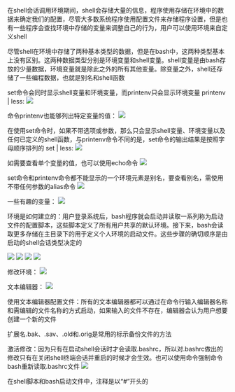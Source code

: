 在shell会话调用环境期间，shell会存储大量的信息，程序使用存储在环境中的数据来确定我们的配置，尽管大多数系统程序使用配置文件来存储程序设置，但是也有一些程序会查找环境中存储的变量来调整自己的行为，用户可以使用环境来自定义shell

尽管shell在环境中存储了两种基本类型的数据，但是在bash中，这两种类型基本上没有区别。这两种数据类型分别是环境变量和shell变量。shell变量是由bash存放的少量数据，环境变量就是除此之外的所有其他变量。除变量之外，shell还存储了一些编程数据，也就是别名和shell函数

set命令会同时显示shell变量和环境变量，而printenv只会显示环境变量
printenv | less:
![](https://tva1.sinaimg.cn/large/0081Kckwly1gm5z95xygfj30m80glmyg.jpg)

命令printenv也能够列出特定变量的值：
![](https://tva1.sinaimg.cn/large/0081Kckwly1glj04pr6c7j307500zwea.jpg)

在使用set命令时，如果不带选项或参数，那么只会显示shell变量、环境变量以及任何已定义的shell函数，与printenv命令不同的是，set命令的输出结果是按照字母顺序排列的
set | less:
![](https://tva1.sinaimg.cn/large/0081Kckwly1gm5zdx147cj30m80gl754.jpg)

如需要查看单个变量的值，也可以使用echo命令
![](https://tva1.sinaimg.cn/large/0081Kckwly1glj056qwzjj308e010dfn.jpg)

set命令和printenv命令都不能显示的一个环境元素是别名，要查看别名，需使用不带任何参数的alias命令
![](https://tva1.sinaimg.cn/large/0081Kckwly1glj05eaok3j30jn04cjro.jpg)

一些有趣的变量：
![](https://tva1.sinaimg.cn/large/0081Kckwly1glj05lqkhoj30bw0a7751.jpg)

环境是如何建立的：用户登录系统后，bash程序就会启动并读取一系列称为启动文件的配置脚本，这些脚本定义了所有用户共享的默认环境。接下来，bash会读取更多存储在主目录下的用于定义个人环境的启动文件。这些步骤的确切顺序是由启动的shell会话类型决定的

![](https://tva1.sinaimg.cn/large/0081Kckwly1glj05tdca7j30bw0bpjsh.jpg)
![](https://tva1.sinaimg.cn/large/0081Kckwly1glj060i1jmj30bw033glq.jpg)
![](https://tva1.sinaimg.cn/large/0081Kckwly1glj067tdq8j30bw0dymyg.jpg)
![](https://tva1.sinaimg.cn/large/0081Kckwly1glj06f9b80j30cu0act9p.jpg)

修改环境：
![](https://tva1.sinaimg.cn/large/0081Kckwly1glj06mhoxsj30c1042aag.jpg)

文本编辑器：
![](https://tva1.sinaimg.cn/large/0081Kckwly1glj06u80omj30c10b1mys.jpg)

使用文本编辑器配置文件：所有的文本编辑器都可以通过在命令行输入编辑器名称和需编辑的文件名称的方式启动，如果输入的文件不存在，编辑器会认为用户想要创建一个新的文件

扩展名.bak、.sav、.old和.orig是常用的标示备份文件的方法

激活修改：因为只有在启动shell会话时才会读取.bashrc，所以对.bashrc做出的修改只有在关闭shell终端会话并重启的时候才会生效。也可以使用命令强制命令bash重新读取.bashrc文件
![](https://tva1.sinaimg.cn/large/0081Kckwly1glj07agqqpj30c100gmwy.jpg)

在shell脚本和bash启动文件中，注释是以“#”开头的
